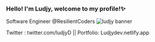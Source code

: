 ### Hello! I'm Ludjy, welcome to my profile!✨
Software Engineer @ResilientCoders
![ludjy banner](https://user-images.githubusercontent.com/126501848/227803009-1cf5ced3-2b3f-4a0c-8093-2296d83275c5.png)





Twitter : twitter.com/ludjyD ||
Portfolio: Ludjydev.netlify.app
<!--
**LDER-DEV/LDER-DEV** is a ✨ _special_ ✨ repository because its `README.md` (this file) appears on your GitHub profile.

Here are some ideas to get you started:

- 🔭 I’m currently working on ...
- 🌱 I’m currently learning ...
- 👯 I’m looking to collaborate on ...
- 🤔 I’m looking for help with ...
- 💬 Ask me about ...
- 📫 How to reach me: ...
- 😄 Pronouns: ...
- ⚡ Fun fact: ...
-->
